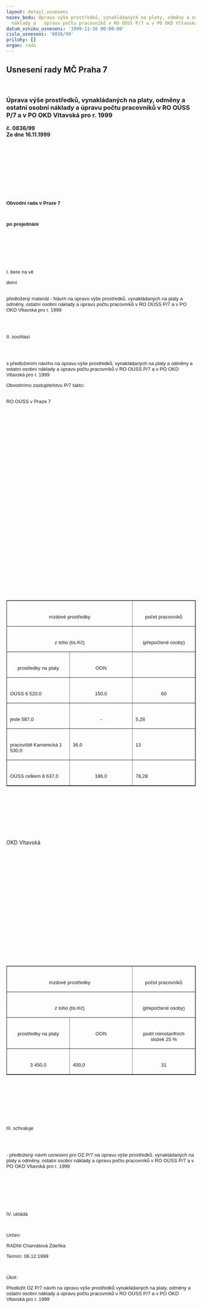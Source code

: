 ```yaml
---
layout: detail_usneseni
nazev_bodu: Úprava výše prostředků, vynakládaných na platy, odměny a ostatní osobní
  náklady a   úpravu počtu pracovníků v RO OÚSS P/7 a v PO OKD Vltavská pro r. 1999
datum_vzniku_usneseni: '1999-11-16 00:00:00'
cislo_usneseni: '0836/99'
prilohy: []
organ: rada
---
```

<div id="ucUsn_pList" class="usn">
	<span><h2>Usnesení rady MČ Praha 7 </h2>
<br></span><div class="standBody">
<span><h3>Úprava výše prostředků, vynakládaných na platy, odměny a ostatní osobní náklady a   úpravu počtu pracovníků v RO OÚSS P/7 a v PO OKD Vltavská pro r. 1999</h3></span><div class="center">
		<strong>č. 0836/99</strong><br>
	</div>
<div class="center">
		<strong>Ze dne 16.11.1999</strong><br><br>
	</div>
<br><br><meta http-equiv="Content-Type" content="text/html; charset=windows-1250">
<br><meta name="Generator" content="Microsoft Word 97">
<br><title>Obvodní rada v Praze 7</title>
<br><br><br><br><b><font face="Arial" size="2"><p>Obvodní rada v Praze 7</p>
<br><p>po projednání</p>
<br><br><p> </p>
<br></font></b><font face="Arial" size="2"><p>I.	bere na vě</p></font><font face="Arial" size="2">domí<br><br></font><font face="Arial" size="2"><p>předložený materiál - Návrh na úpravu výše prostředků, vynakládaných na platy a odměny, ostatní osobní náklady a  úpravu počtu pracovníků v RO OÚSS P/7 a v PO OKD Vltavská pro r. 1999</p>
<br></font><font face="Arial" size="2"><br><p>II.	souhlasí </p>
<br><br></font><font face="Arial" size="2"><p>s předložením návrhu na úpravu výše prostředků, vynakládaných na platy a odměny a ostatní osobní náklady a  úpravu počtu pracovníků v RO OÚSS P/7 a v PO OKD Vltavská pro r. 1999</p></font><font face="Arial" size="2"> Obvodnímu zastupitelstvu P/7 takto:<br><br><p>RO OÚSS v Praze 7</p>
<br></font><br><table border cellspacing="1" cellpadding="4" width="689">
<br><tr>
<td width="67%" valign="TOP" colspan="2">
<br><font face="Arial" size="2"><p align="CENTER">mzdové prostředky</p></font>
</td>
<br><td width="33%" valign="TOP">
<br><font face="Arial" size="2"><p align="CENTER">počet pracovníků</p></font>
</td>
<br>
</tr>
<br><tr>
<td width="67%" valign="TOP" colspan="2">
<br><font face="Arial" size="2"><p align="CENTER">z toho (tis.Kč)</p></font>
</td>
<br><td width="33%" valign="TOP">
<br><font face="Arial" size="2"><p align="CENTER">(přepočtené osoby)</p></font>
</td>
<br>
</tr>
<br><tr>
<td width="33%" valign="TOP">
<br><font face="Arial" size="2"><p align="CENTER">prostředky na platy</p></font>
</td>
<br><td width="33%" valign="TOP">
<br><font face="Arial" size="2"><p align="CENTER">OON</p></font>
</td>
<br><td width="33%" valign="TOP"> </td>
<br>
</tr>
<br><tr>
<td width="33%" valign="TOP">
<br><font face="Arial" size="2"><p>OÚSS                            6 520,0</p></font>
</td>
<br><td width="33%" valign="TOP">
<br><font face="Arial" size="2"><p align="CENTER">150,0</p></font>
</td>
<br><td width="33%" valign="TOP">
<br><font face="Arial" size="2"><p align="CENTER">60</p></font>
</td>
<br>
</tr>
<br><tr>
<td width="33%" valign="TOP">
<br><font face="Arial" size="2"><p>jesle                                  587,0 </p></font>
</td>
<br><td width="33%" valign="TOP">
<br><font face="Arial" size="2"><p align="CENTER">-</p></font>
</td>
<br><td width="33%" valign="TOP">
<br><font face="Arial" size="2"><p>                           5,28</p></font>
</td>
<br>
</tr>
<br><tr>
<td width="33%" valign="TOP">
<br><font face="Arial" size="2"><p>pracoviště Kamenická    1 530,0</p></font>
</td>
<br><td width="33%" valign="TOP">
<br><font face="Arial" size="2"><p>                        36,0</p></font>
</td>
<br><td width="33%" valign="TOP">
<br><font face="Arial" size="2"><p>                         13</p></font>
</td>
<br>
</tr>
<br><tr>
<td width="33%" valign="TOP">
<br><font face="Arial" size="2"><p>OÚSS celkem                8 637,0</p></font>
</td>
<br><td width="33%" valign="TOP">
<br><font face="Arial" size="2"><p align="CENTER">186,0</p></font>
</td>
<br><td width="33%" valign="TOP">
<br><font face="Arial" size="2"><p>                         78,28  </p></font>
</td>
<br>
</tr>
<br>
</table>
<br><br><u><font face="Arial" size="2"><br></font></u><p> </p>
<br><p>OKD Vltavská </p>
<br><br><table border cellspacing="1" cellpadding="4" width="689">
<br><tr>
<td width="67%" valign="TOP" colspan="2">
<br><font face="Arial" size="2"><p align="CENTER">mzdové prostředky</p></font>
</td>
<br><td width="33%" valign="TOP">
<br><font face="Arial" size="2"><p align="CENTER">počet pracovníků</p></font>
</td>
<br>
</tr>
<br><tr>
<td width="67%" valign="TOP" colspan="2">
<br><font face="Arial" size="2"><p align="CENTER">z toho (tis.Kč)</p></font>
</td>
<br><td width="33%" valign="TOP">
<br><font face="Arial" size="2"><p align="CENTER">(přepočtené osoby)</p></font>
</td>
<br>
</tr>
<br><tr>
<td width="33%" valign="TOP">
<br><font face="Arial" size="2"><p align="CENTER">prostředky na platy</p></font>
</td>
<br><td width="33%" valign="TOP">
<br><font face="Arial" size="2"><p align="CENTER">OON</p></font>
</td>
<br><td width="33%" valign="TOP">
<br><font face="Arial" size="2"><p align="CENTER">podíl mimotarifních složek 25 %</p></font>
</td>
<br>
</tr>
<br><tr>
<td width="33%" valign="TOP">
<br><font face="Arial" size="2"><p align="CENTER">3 450,0</p></font>
</td>
<br><td width="33%" valign="TOP">
<br><font face="Arial" size="2"><p>                      400,0</p></font>
</td>
<br><td width="33%" valign="TOP">
<br><font face="Arial" size="2"><p align="CENTER">31</p></font>
</td>
<br>
</tr>
<br>
</table>
<br><br><font face="Arial" size="2"><br><p> </p>
<br><p>III.   schvaluje</p>
<br><br></font><font face="Arial" size="2"><p>- předložený návrh usnesení pro OZ P/7 na úpravu výše prostředků, vynakládaných na platy a odměny, ostatní osobní náklady a  úpravu počtu pracovníků v RO OÚSS P/7 a v PO OKD Vltavská pro r. 1999</p>
<br></font><font face="Arial" size="2"><br><p> </p>
<br><p>IV.	ukládá </p>
<br></font><font face="Arial" size="2"><p>Určen:  </p></font><font face="Arial" size="2">RADNI Charvátová </font><font face="Arial" size="2">Zdeňka<br></font><font face="Arial" size="2"><p>Termín: 06.12.1999</p>
<br><p>Úkol: 	</p></font><font face="Arial" size="2">Předložit OZ P/7 návrh na úpravu výše prostředků vynakládaných na platy, odměny a ostatní osobní náklady a úpravu počtu pracovníků v</font><font face="Arial" size="2"> RO OÚSS P/7 a v PO OKD Vltavská pro r. 1999</font><br><br><br>
</div>
</div>